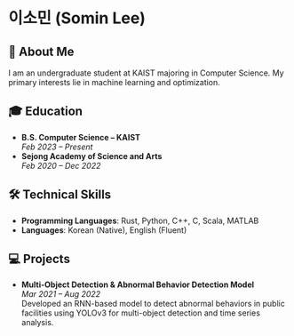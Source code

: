 # 이소민 (Somin Lee)

## 👋 About Me
I am an undergraduate student at KAIST majoring in Computer Science. My primary interests lie in machine learning and optimization.

## 🎓 Education
- **B.S. Computer Science – KAIST**  
  _Feb 2023 – Present_
- **Sejong Academy of Science and Arts**  
  _Feb 2020 – Dec 2022_
  
## 🛠️ Technical Skills
- **Programming Languages**: Rust, Python, C++, C, Scala, MATLAB
- **Languages**: Korean (Native), English (Fluent)


## 💻 Projects
- **Multi-Object Detection & Abnormal Behavior Detection Model**  
  _Mar 2021 – Aug 2022_  
  Developed an RNN-based model to detect abnormal behaviors in public facilities using YOLOv3 for multi-object detection and time series analysis.

<!---
somin417/somin417 is a ✨ special ✨ repository because its `README.md` (this file) appears on your GitHub profile.
You can click the Preview link to take a look at your changes.
--->
